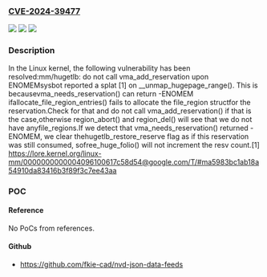 ### [CVE-2024-39477](https://cve.mitre.org/cgi-bin/cvename.cgi?name=CVE-2024-39477)
![](https://img.shields.io/static/v1?label=Product&message=Linux&color=blue)
![](https://img.shields.io/static/v1?label=Version&message=df7a6d1f6405%3C%20aa998f9dcb34%20&color=brighgreen)
![](https://img.shields.io/static/v1?label=Vulnerability&message=n%2Fa&color=brighgreen)

### Description

In the Linux kernel, the following vulnerability has been resolved:mm/hugetlb: do not call vma_add_reservation upon ENOMEMsysbot reported a splat [1] on __unmap_hugepage_range().  This is becausevma_needs_reservation() can return -ENOMEM ifallocate_file_region_entries() fails to allocate the file_region structfor the reservation.Check for that and do not call vma_add_reservation() if that is the case,otherwise region_abort() and region_del() will see that we do not have anyfile_regions.If we detect that vma_needs_reservation() returned -ENOMEM, we clear thehugetlb_restore_reserve flag as if this reservation was still consumed, sofree_huge_folio() will not increment the resv count.[1] https://lore.kernel.org/linux-mm/0000000000004096100617c58d54@google.com/T/#ma5983bc1ab18a54910da83416b3f89f3c7ee43aa

### POC

#### Reference
No PoCs from references.

#### Github
- https://github.com/fkie-cad/nvd-json-data-feeds

